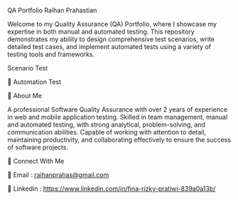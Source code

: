 QA Portfolio Raihan Prahastian

Welcome to my Quality Assurance (QA) Portfolio, where I showcase my expertise in both manual and automated testing. This repository demonstrates my ability to design comprehensive test scenarios, write detailed test cases, and implement automated tests using a variety of testing tools and frameworks.

Scenario Test

🔶 Automation Test


🪪 About Me

A professional Software Quality Assurance with over 2 years of experience in web and mobile application testing. Skilled in team management, manual and automated testing, with strong analytical, problem-solving, and communication abilities. Capable of working with attention to detail, maintaining productivity, and collaborating effectively to ensure the success of software projects.

📢 Connect With Me

📧 Email : raihanprahas@gmail.com

💼 Linkedin : https://www.linkedin.com/in/fina-rizky-pratiwi-839a0a13b/
